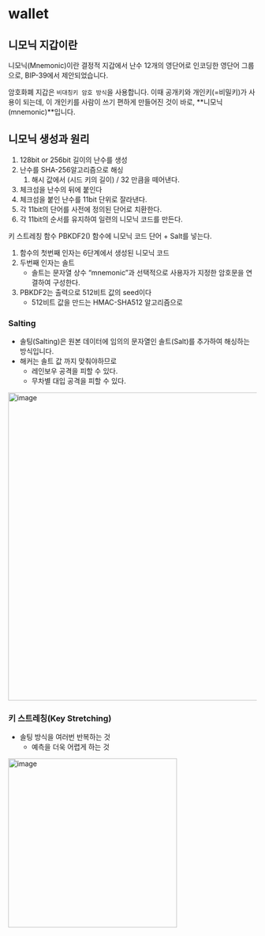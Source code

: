 # wallet

## 니모닉 지갑이란

니모닉(Mnemonic)이란 결정적 지갑에서 난수 12개의 영단어로 인코딩한 영단어 그룹으로, BIP-39에서 제안되었습니다.

암호화폐 지갑은 `비대칭키 암호 방식`을 사용합니다. 이때 공개키와 개인키(=비밀키)가 사용이 되는데, 이 개인키를 사람이 쓰기 편하게 만들어진 것이 바로, **니모닉(mnemonic)**입니다.

## 니모닉 생성과 원리

1. 128bit or 256bit 길이의 난수를 생성
2. 난수를 SHA-256알고리즘으로 해싱
    1. 해시 값에서 (시드 키의 길이) / 32 만큼을 떼어낸다.
3. 체크섬을 난수의 뒤에 붙인다
4. 체크섬을 붙인 난수를 11bit 단위로 잘라낸다.
5. 각 11bit의 단어를 사전에 정의된 단어로 치환한다.
6. 각 11bit의 순서를 유지하여 일련의 니모닉 코드를 만든다.

키 스트레칭 함수 PBKDF2() 함수에 니모닉 코드 단어 + Salt를 넣는다.

1. 함수의 첫번째 인자는 6단계에서 생성된 니모닉 코드
2. 두번째 인자는 솔트
    - 솔트는 문자열 상수 “mnemonic”과 선택적으로 사용자가 지정한 암호문을 연결하여 구성한다.
3. PBKDF2는 출력으로 512비트 값의 seed이다
    - 512비트 값을 만드는 HMAC-SHA512 알고리즘으로

### **Salting**

- 솔팅(Salting)은 원본 데이터에 임의의 문자열인 솔트(Salt)를 추가하여 해싱하는 방식입니다.
- 해커는 솔트 값 까지 맞춰야하므로
  - 레인보우 공격을 피할 수 있다.
  - 무차별 대입 공격을 피할 수 있다.
 <img width="623" alt="image" src="https://user-images.githubusercontent.com/20445415/219228327-e08a8cdf-e9db-49a3-a101-69124bc53335.png">
 
### 키 스트레칭(Key Stretching)

- 솔팅 방식을 여러번 반복하는 것
    - 예측을 더욱 어렵게 하는 것
<img width="342" alt="image" src="https://user-images.githubusercontent.com/20445415/219228397-c4ce2ac7-53b3-40b0-bb6d-4d5ade41a9e0.png">

